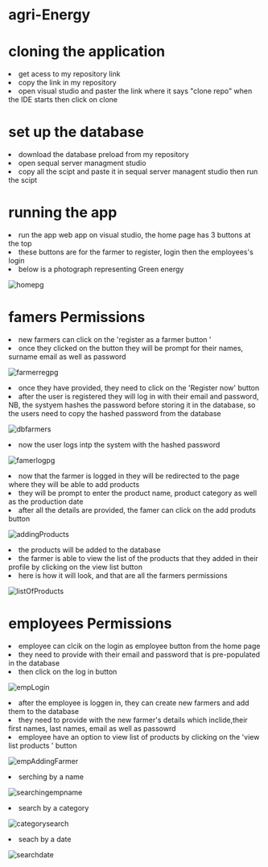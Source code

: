 # agri-Energy
<h1>cloning the application</h1>
<li>get acess to my repository link</li></li>
<li>copy the link in my repository </li></li>
<li>open visual studio and paster the link where it says "clone repo" when the IDE starts then click on clone</li></li>

<h1>set up the database</h1>
<li>download the database preload from my repository </li></li>
  <li>open sequal server managment studio</li>
<li>copy all the scipt and paste it in sequal server managent studio then run the scipt</li></li>


<h1>running the app </h1>
<li>run the app web app on visual studio, the home page  has 3 buttons at the top</li></li>
<li>these buttons are for the farmer to register, login then the employees's login  </li></li>

<li>below is a photograph representing  Green energy </li></li>


![homepg](https://github.com/lilithaJVC/agri-Energy/assets/104263642/603f4d20-2261-48d5-ad39-51c9d9be46c8)

<h1>famers Permissions </h1>
<li>new farmers can click on the 'register as a farmer button '</li></li>
<li>once they clicked on the button they will be prompt for their names, surname email as well as password</li></li>


![farmerregpg](https://github.com/lilithaJVC/agri-Energy/assets/104263642/fcc7df5e-4259-4424-9737-4f7b0337db0e)



<li>once they have provided, they need to click on the 'Register now' button</li></li>
<li>after the user is registered they will log in with their email and password, NB, the systyem hashes the password before storing it in the database, so the users need to copy the hashed password from the  database</li></li>

![dbfarmers](https://github.com/lilithaJVC/agri-Energy/assets/104263642/dde23ea5-1dd0-42a9-ba62-d6b567609637) 


<li>now the user logs  intp the system with the hashed password</li>


![famerlogpg](https://github.com/lilithaJVC/agri-Energy/assets/104263642/1a360ca5-a5a8-43bc-b0e3-6ca2670a30a9) 



<li>now that the farmer is logged in they will be redirected to the page where they will be  able to add products </li>
<li>they will be prompt to enter the product name, product category as well as the production date</li>
<li>after all the details are provided, the famer can click on the add produts button </li>


![addingProducts](https://github.com/lilithaJVC/agri-Energy/assets/104263642/29d5e6f4-5c0f-45f4-a5e2-71839be4160a)

<li>the products will be added to the database</li>
<li>the farmer is able to view the list of the products that they added  in their profile by clicking on the view list button</li>

<li>here is how it will look, and that are all the farmers permissions </li>

![listOfProducts](https://github.com/lilithaJVC/agri-Energy/assets/104263642/a6101e7b-4b36-47bb-a619-0554b054a34e)


<h1>employees Permissions </h1>
<li>employee can clcik on the login as employee button from the home page </li>
<li>they need to provide with their email and password that is pre-populated in the database</li>
<li>then click on the log in button </li>

![empLogin](https://github.com/lilithaJVC/agri-Energy/assets/104263642/ce202c32-5c1e-4a34-910c-b289076f19d3)

<li>after the employee is loggen in, they can create new farmers and add them to the  database </li>
<li>they need to provide with the new farmer's  details which inclide,their first names, last names, email as well as passowrd</li>


<li>employee have an option to view list of products by clicking on the 'view list products ' button </li>

![empAddingFarmer](https://github.com/lilithaJVC/agri-Energy/assets/104263642/4464502d-53da-4284-89cf-47631ab80daf)

<li>serching by a name </li>

![searchingempname](https://github.com/lilithaJVC/agri-Energy/assets/104263642/d219d439-2b4f-4cf2-8dda-957952a869a1) 

<li>search by a  category </li>

![categorysearch](https://github.com/lilithaJVC/agri-Energy/assets/104263642/4a2569a2-078f-457f-aa25-144c036a57ed) 

<li>seach by a  date </li>

![searchdate](https://github.com/lilithaJVC/agri-Energy/assets/104263642/60703ca0-5568-472c-84b3-7d4555acd79c)
 







